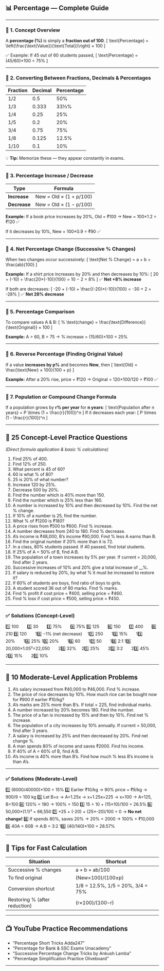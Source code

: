 ## 📊 **Percentage — Complete Guide**

---

### 🔹 **1. Concept Overview**

A **percentage (%)** is simply a **fraction out of 100**.
[
\text{Percentage} = \left(\frac{\text{Value}}{\text{Total}}\right) × 100
]

✅ Example:
If 45 out of 60 students passed,
[
\text{Percentage} = (45/60)×100 = 75%
]

---

### 🔹 **2. Converting Between Fractions, Decimals & Percentages**

| Fraction | Decimal | Percentage |
| -------- | ------- | ---------- |
| 1/2      | 0.5     | 50%        |
| 1/3      | 0.333   | 33⅓%       |
| 1/4      | 0.25    | 25%        |
| 1/5      | 0.2     | 20%        |
| 3/4      | 0.75    | 75%        |
| 1/8      | 0.125   | 12.5%      |
| 1/10     | 0.1     | 10%        |

💡 **Tip:** Memorize these — they appear constantly in exams.

---

### 🔹 **3. Percentage Increase / Decrease**

| Type         | Formula                 |
| ------------ | ----------------------- |
| **Increase** | New = Old × (1 + p/100) |
| **Decrease** | New = Old × (1 − p/100) |

**Example:**
If a book price increases by 20%,
Old = ₹100 → New = 100×1.2 = ₹120 ✅

If it decreases by 10%,
New = 100×0.9 = ₹90 ✅

---

### 🔹 **4. Net Percentage Change (Successive % Changes)**

When two changes occur successively:
[
\text{Net % Change} = a + b + \frac{ab}{100}
]

**Example:**
If a shirt price increases by 20% and then decreases by 10%:
[
20 + (-10) + \frac{20×(-10)}{100} = 10 − 2 = 8%
]
✅ **Net +8% increase**

If both are decreases:
[
-20 + (-10) + \frac{(-20)×(-10)}{100} = -30 + 2 = -28%
]
✅ **Net 28% decrease**

---

### 🔹 **5. Percentage Comparison**

To compare values A & B:
[
% \text{change} = \frac{\text{Difference}}{\text{Original}} × 100
]

**Example:**
A = 60, B = 75 → % increase = (15/60)×100 = 25%

---

### 🔹 **6. Reverse Percentage (Finding Original Value)**

If a value **increases by p%** and becomes **New**,
then
[
\text{Old} = \frac{\text{New} × 100}{100 + p}
]

**Example:**
After a 20% rise, price = ₹120 → Original = 120×100/120 = ₹100 ✅

---

### 🔹 **7. Population or Compound Change Formula**

If a population grows by **r% per year** for **n years**:
[
\text{Population after n years} = P \times (1 + \frac{r}{100})^n
]
If it decreases each year:
[
P \times (1 - \frac{r}{100})^n
]

---

## 🧩 **25 Concept-Level Practice Questions**

*(Direct formula application & basic % calculations)*

1. Find 25% of 400.
2. Find 12% of 250.
3. What percent is 45 of 60?
4. 60 is what % of 80?
5. 25 is 20% of what number?
6. Increase 120 by 25%.
7. Decrease 500 by 20%.
8. Find the number which is 40% more than 150.
9. Find the number which is 25% less than 160.
10. A number is increased by 10% and then decreased by 10%. Find the net % change.
11. If 10% of a number is 25, find the number.
12. What % of ₹1200 is ₹180?
13. A price rises from ₹500 to ₹600. Find % increase.
14. A number decreases from 240 to 180. Find % decrease.
15. A’s income is ₹48,000, B’s income ₹60,000. Find % less A earns than B.
16. Find the original number if 20% more than it is 72.
17. In a class, 80% students passed. If 40 passed, find total students.
18. If 25% of A = 50% of B, find A:B.
19. The population of a town increases by 5% per year. If current = 20,000, find after 2 years.
20. Successive increases of 10% and 20% give a total increase of __%.
21. If salary is reduced by 20%, by what % it must be increased to restore it?
22. If 60% of students are boys, find ratio of boys to girls.
23. A student scored 36 out of 80 marks. Find % marks.
24. Find % profit if cost price = ₹400, selling price = ₹460.
25. Find % loss if cost price = ₹500, selling price = ₹450.

---

### ✅ **Solutions (Concept-Level)**

1️⃣ 100  2️⃣ 30  3️⃣ 75%  4️⃣ 75%
5️⃣ 125  6️⃣ 150  7️⃣ 400  8️⃣ 210
9️⃣ 120  10️⃣ −1% (net decrease) 
11️⃣ 250  12️⃣ 15%  13️⃣ 20%  14️⃣ 25%
15️⃣ 20%  16️⃣ 60  17️⃣ 50  18️⃣ 2:1
19️⃣ 20,000×1.05²=22,050  20️⃣ 32% 
21️⃣ 25%  22️⃣ 3:2  23️⃣ 45%  24️⃣ 15%  25️⃣ 10%

---

## 💪 **10 Moderate-Level Application Problems**

1. A’s salary increased from ₹40,000 to ₹46,000. Find % increase.
2. The price of rice decreases by 10%. How much rice can be bought now for ₹900 if earlier ₹10/kg?
3. A’s marks are 25% more than B’s. If total = 225, find individual marks.
4. A number increased by 20% becomes 180. Find the number.
5. The price of a fan is increased by 15% and then by 10%. Find net % increase.
6. The population of a city increases by 10% annually. If current = 50,000, find after 3 years.
7. A salary is increased by 25% and then decreased by 20%. Find net change %.
8. A man spends 80% of income and saves ₹2000. Find his income.
9. If 40% of A = 60% of B, find A:B.
10. A’s income is 40% more than B’s. Find how much % less B’s income is than A’s.

---

### ✅ **Solutions (Moderate-Level)**

1️⃣ (6000/40000)×100 = 15%
2️⃣ Earlier ₹10/kg → 90% price = ₹9/kg → 900/9 = 100 kg
3️⃣ Let B=x → A=1.25x → x+1.25x=225 → x=100 → A=125, B=100
4️⃣ 120% = 180 → 100% = 150
5️⃣ 15 + 10 + (15×10)/100 = 26.5%
6️⃣ 50,000×(1.1)³ = 66,550
7️⃣ +25 + (-20) + (25×-20)/100 = 0 → **No net change!**
8️⃣ If spends 80%, saves 20% → 20% = 2000 → 100% = ₹10,000
9️⃣ 40A = 60B → A:B = 3:2
10️⃣ (40/140)×100 = 28.57%

---

## 🧠 **Tips for Fast Calculation**

| Situation                     | Shortcut                          |
| ----------------------------- | --------------------------------- |
| Successive % changes          | a + b + ab/100                    |
| To find original              | (New×100)/(100±p)                 |
| Conversion shortcut           | 1/8 = 12.5%, 1/5 = 20%, 3/4 = 75% |
| Restoring % (after reduction) | (r×100)/(100−r)                   |

---

## 📺 **YouTube Practice Recommendations**

* “Percentage Short Tricks Adda247”
* “Percentage for Bank & SSC Exams Unacademy”
* “Successive Percentage Change Tricks by Ankush Lamba”
* “Percentage Simplification Practice Oliveboard”

---
